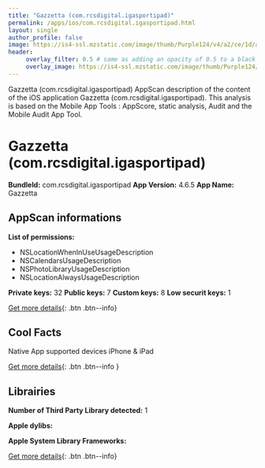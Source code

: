 ```yaml
---
title: "Gazzetta (com.rcsdigital.igasportipad)"
permalink: /apps/ios/com.rcsdigital.igasportipad.html
layout: single
author_profile: false
image: https://is4-ssl.mzstatic.com/image/thumb/Purple124/v4/a2/ce/1d/a2ce1dfe-d486-5ff5-6fc4-378b9e113330/AppIcon-1x_U007emarketing-0-6-0-85-220.png/512x512bb.jpg
header: 
     overlay_filter: 0.5 # same as adding an opacity of 0.5 to a black background
     overlay_image: https://is4-ssl.mzstatic.com/image/thumb/Purple124/v4/a2/ce/1d/a2ce1dfe-d486-5ff5-6fc4-378b9e113330/AppIcon-1x_U007emarketing-0-6-0-85-220.png/512x512bb.jpg
---
```

Gazzetta (com.rcsdigital.igasportipad) AppScan description of the content of the iOS application Gazzetta (com.rcsdigital.igasportipad). This analysis is based on the Mobile App Tools : AppScore, static analysis, Audit and the Mobile Audit App Tool.

# Gazzetta (com.rcsdigital.igasportipad)

**BundleId:** com.rcsdigital.igasportipad
**App Version:** 4.6.5
**App Name:** Gazzetta


## AppScan informations 

**List of permissions:** 
- NSLocationWhenInUseUsageDescription
- NSCalendarsUsageDescription
- NSPhotoLibraryUsageDescription
- NSLocationAlwaysUsageDescription
  
  
**Private keys:** 32
**Public keys:** 7
**Custom keys:** 8
**Low securit keys:** 1
  
[Get more details](/pricing.html){: .btn .btn--info}

## Cool Facts

Native App
supported devices iPhone & iPad
  
[Get more details](/pricing.html){: .btn .btn--info }

## Librairies 
**Number of Third Party Library detected:** 1


**Apple dylibs:**


**Apple System Library Frameworks:**


  
[Get more details](/pricing.html){: .btn .btn--info}

